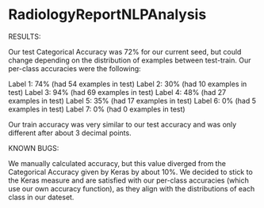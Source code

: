 # RadiologyReportNLPAnalysis

RESULTS:

Our test Categorical Accuracy was 72% for our current seed, but could change depending on the distribution of examples between test-train. Our per-class accuracies were the following:

Label 1: 74% (had 54 examples in test)
Label 2: 30% (had 10 examples in test)
Label 3: 94% (had 69 examples in test)
Label 4: 48% (had 27 examples in test)
Label 5: 35% (had 17 examples in test)
Label 6: 0% (had 5 examples in test)
Label 7: 0% (had 0 examples in test)

Our train accuracy was very similar to our test accuracy and was only different after about 3 decimal points.

KNOWN BUGS:

We manually calculated accuracy, but this value diverged from the Categorical Accuracy given by Keras by about 10%. We decided to stick to the Keras measure and are satisfied with our per-class accuracies (which use our own accuracy function), as they align with the distributions of each class in our dateset.